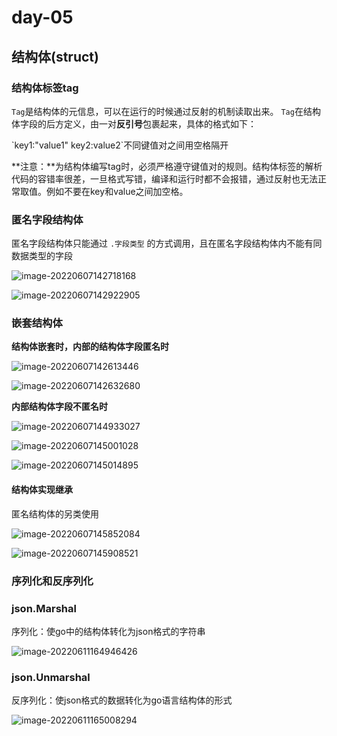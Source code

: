 # day-05

## 结构体(struct)

### 结构体标签tag

`Tag`是结构体的元信息，可以在运行的时候通过反射的机制读取出来。 `Tag`在结构体字段的后方定义，由一对**反引号**包裹起来，具体的格式如下：

\`key1:"value1"  key2:value2\`不同键值对之间用空格隔开

**注意：**为结构体编写tag时，必须严格遵守键值对的规则。结构体标签的解析代码的容错率很差，一旦格式写错，编译和运行时都不会报错，通过反射也无法正常取值。例如不要在key和value之间加空格。

### 匿名字段结构体

匿名字段结构体只能通过 `.字段类型` 的方式调用，且在匿名字段结构体内不能有同数据类型的字段

![image-20220607142718168](C:\Users\88463\AppData\Roaming\Typora\typora-user-images\image-20220607142718168.png)

![image-20220607142922905](C:\Users\88463\AppData\Roaming\Typora\typora-user-images\image-20220607142922905.png)



### 嵌套结构体

**结构体嵌套时，内部的结构体字段匿名时**

![image-20220607142613446](C:\Users\88463\AppData\Roaming\Typora\typora-user-images\image-20220607142613446.png)

![image-20220607142632680](C:\Users\88463\AppData\Roaming\Typora\typora-user-images\image-20220607142632680.png)

**内部结构体字段不匿名时**

![image-20220607144933027](C:\Users\88463\AppData\Roaming\Typora\typora-user-images\image-20220607144933027.png)



![image-20220607145001028](C:\Users\88463\AppData\Roaming\Typora\typora-user-images\image-20220607145001028.png)



![image-20220607145014895](C:\Users\88463\AppData\Roaming\Typora\typora-user-images\image-20220607145014895.png)

#### 结构体实现继承

匿名结构体的另类使用

![image-20220607145852084](C:\Users\88463\AppData\Roaming\Typora\typora-user-images\image-20220607145852084.png)

![image-20220607145908521](C:\Users\88463\AppData\Roaming\Typora\typora-user-images\image-20220607145908521.png)













### 序列化和反序列化



### json.Marshal

序列化：使go中的结构体转化为json格式的字符串

![image-20220611164946426](C:\Users\88463\Desktop\笔记\image-20220611164946426.png)



### json.Unmarshal

反序列化：使json格式的数据转化为go语言结构体的形式

![image-20220611165008294](C:\Users\88463\Desktop\笔记\image-20220611165008294.png)
